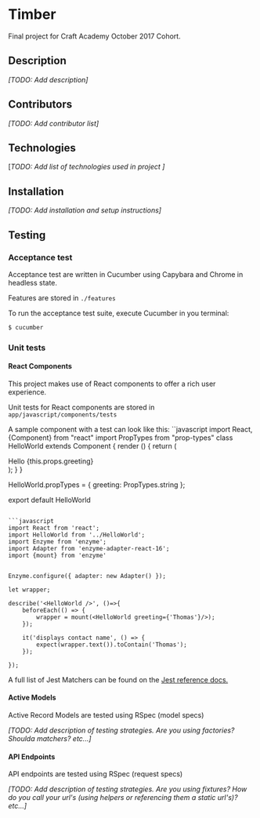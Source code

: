 # Timber

Final project for Craft Academy October 2017 Cohort.

## Description
_[TODO: Add description]_
## Contributors
_[TODO: Add contributor list]_
## Technologies
[_TODO: Add list of technologies used in project ]_
## Installation
_[TODO: Add installation and setup instructions]_
## Testing

### Acceptance test
Acceptance test are written in Cucumber using Capybara and Chrome in headless state.

Features are stored in `./features`

To run the acceptance test suite, execute Cucumber in you terminal:

```bash
$ cucumber
```

### Unit tests
#### React Components
This project makes use of React components to offer a rich user experience. 

Unit tests for React components are stored in `app/javascript/components/tests` 

A sample component with a test can look like this:
``javascript
import React, {Component} from "react"
import PropTypes from "prop-types"
class HelloWorld extends Component {
  render () {
    return (
      <div>
        <div>Hello {this.props.greeting}</div>
      </div>
    );
  }
}

HelloWorld.propTypes = {
  greeting: PropTypes.string
};

export default HelloWorld
```

```javascript
import React from 'react';
import HelloWorld from '../HelloWorld';
import Enzyme from 'enzyme';
import Adapter from 'enzyme-adapter-react-16';
import {mount} from 'enzyme'


Enzyme.configure({ adapter: new Adapter() });

let wrapper;

describe('<HelloWorld />', ()=>{
    beforeEach(() => {
        wrapper = mount(<HelloWorld greeting={'Thomas'}/>);
    });

    it('displays contact name', () => {
        expect(wrapper.text()).toContain('Thomas');
    });

});
```

A full list of Jest Matchers can be found on the [Jest reference docs.](https://facebook.github.io/jest/docs/en/expect.html)

#### Active Models
Active Record Models are tested using RSpec (model specs)

_[TODO: Add description of testing strategies. Are you using factories? Shoulda matchers? etc...]_


#### API Endpoints
API endpoints are tested using RSpec (request specs)

_[TODO: Add description of testing strategies. Are you using fixtures? How do you call your url's (using helpers or referencing them a static url's)? etc...]_
